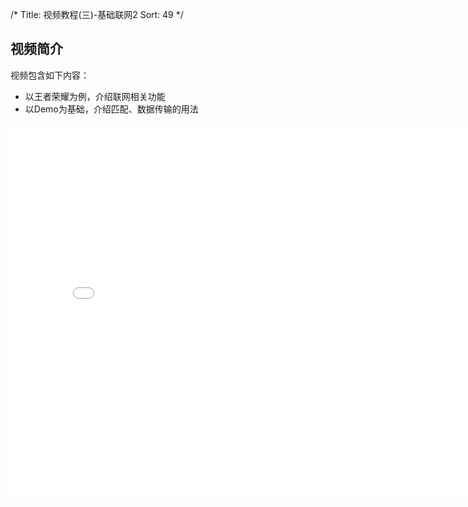 /*
Title: 视频教程(三)-基础联网2
Sort: 49
*/
## 视频简介

视频包含如下内容：

- 以王者荣耀为例，介绍联网相关功能
- 以Demo为基础，介绍匹配、数据传输的用法

<div style="text-align: center">

<iframe style="width: 800px;height: 600px;" src="//player.bilibili.com/player.html?aid=22031839&cid=36414787&page=3" scrolling="no" border="0" frameborder="no" framespacing="0" allowfullscreen="true"> </iframe>

</div>